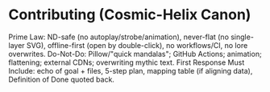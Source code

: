 # Contributing (Cosmic-Helix Canon)
Prime Law: ND-safe (no autoplay/strobe/animation), never-flat (no single-layer SVG), offline-first (open by double-click), no workflows/CI, no lore overwrites.
Do-Not-Do: Pillow/"quick mandalas"; GitHub Actions; animation; flattening; external CDNs; overwriting mythic text.
First Response Must Include: echo of goal + files, 5-step plan, mapping table (if aligning data), Definition of Done quoted back.
